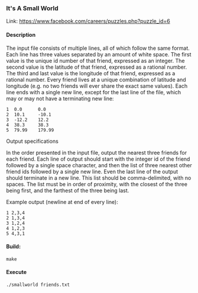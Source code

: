 ### It's A Small World 

Link: <https://www.facebook.com/careers/puzzles.php?puzzle_id=6>

#### Description
The input file consists of multiple lines, all of which follow the same format. Each line has three values separated by an amount of white space. The first value is the unique id number of that friend, expressed as an integer. The second value is the latitude of that friend, expressed as a rational number. The third and last value is the longitude of that friend, expressed as a rational number. Every friend lives at a unique combination of latitude and longitude (e.g. no two friends will ever share the exact same values). Each line ends with a single new line, except for the last line of the file, which may or may not have a terminating new line: 

    1  0.0      0.0
    2  10.1     -10.1
    3  -12.2    12.2
    4  38.3     38.3
    5  79.99    179.99

Output specifications

In the order presented in the input file, output the nearest three friends for each friend. Each line of output should start with the integer id of the friend followed by a single space character, and then the list of three nearest other friend ids followed by a single new line. Even the last line of the output should terminate in a new line. This list should be comma-delimited, with no spaces. The list must be in order of proximity, with the closest of the three being first, and the farthest of the three being last. 

Example output (newline at end of every line):

    1 2,3,4
    2 1,3,4
    3 1,2,4
    4 1,2,3
    5 4,3,1

#### Build:

    make

#### Execute 

    ./smallworld friends.txt
